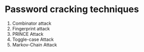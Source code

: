 # Password cracking techniques

1. Combinator attack
2. Fingerprint attack
3. PRINCE Attack
4. Toggle-case Attack
5. Markov-Chain Attack